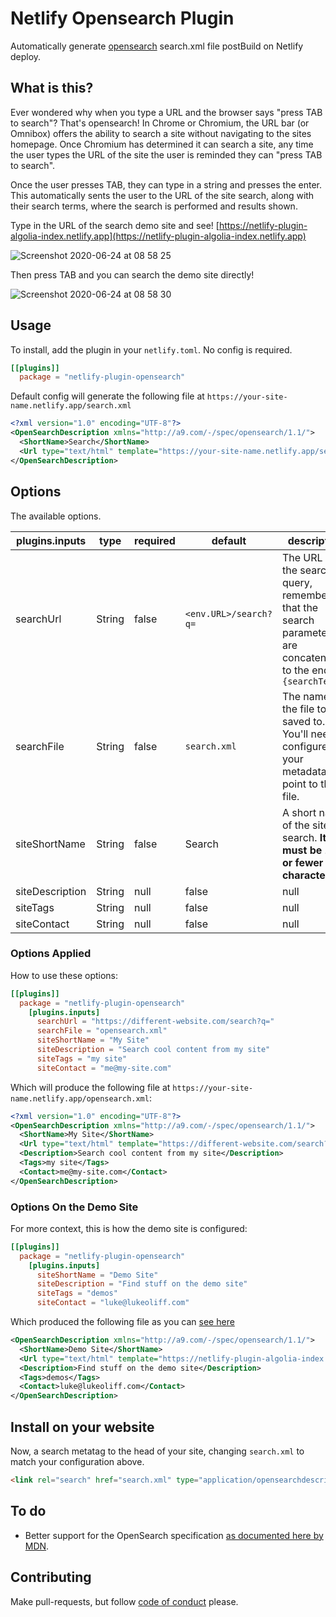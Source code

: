 # Netlify Opensearch Plugin

Automatically generate [opensearch](http://a9.com/-/spec/opensearch/1.1/) search.xml file postBuild on Netlify deploy.

## What is this?

Ever wondered why when you type a URL and the browser says "press TAB to search"? That's opensearch! In Chrome or Chromium, the URL bar (or Omnibox) offers the ability to search a site without navigating to the sites homepage. Once Chromium has determined it can search a site, any time the user types the URL of the site the user is reminded they can "press TAB to search". 

Once the user presses TAB, they can type in a string and presses the enter. This automatically sents the user to the URL of the site search, along with their search terms, where the search is performed and results shown.

Type in the URL of the search demo site and see! [https://netlify-plugin-algolia-index.netlify.app](https://netlify-plugin-algolia-index.netlify.app)

![Screenshot 2020-06-24 at 08 58 25](https://user-images.githubusercontent.com/956290/85519211-0e529a00-b5f9-11ea-8909-b8fb2024d6f5.png)

Then press TAB and you can search the demo site directly!

![Screenshot 2020-06-24 at 08 58 30](https://user-images.githubusercontent.com/956290/85519208-0d216d00-b5f9-11ea-9dfd-705d5384e4e3.png)

## Usage

To install, add the plugin in your `netlify.toml`. No config is required.

```toml
[[plugins]]
  package = "netlify-plugin-opensearch"
```

Default config will generate the following file at `https://your-site-name.netlify.app/search.xml`

```xml
<?xml version="1.0" encoding="UTF-8"?>
<OpenSearchDescription xmlns="http://a9.com/-/spec/opensearch/1.1/">
  <ShortName>Search</ShortName>
  <Url type="text/html" template="https://your-site-name.netlify.app/search?q={searchTerms}"/>
</OpenSearchDescription>
```

## Options

The available options.

| plugins.inputs  | type  | required  | default  | description  |
|---|---|---|---|---|
| searchUrl | String | false | `<env.URL>/search?q=` | The URL of the search query, remembering that the search parameters are concatenated to the end as `{searchTerms}` |
| searchFile | String | false | `search.xml` | The name of the file to be saved to. You'll need to configure your metadata to point to this file. |
| siteShortName | String | false | Search | A short name of the site to search. **It must be 16 or fewer characters** |
| siteDescription | String|null | false | null | A description of the site to search. **It must be 1024 or fewer characters** |
| siteTags | String|null | false | null | Comma separated list of keywords and strings |
| siteContact | String|null | false | null | Email address to contact the site |

### Options Applied

How to use these options:

```toml
[[plugins]]
  package = "netlify-plugin-opensearch"
    [plugins.inputs]
      searchUrl = "https://different-website.com/search?q="
      searchFile = "opensearch.xml"
      siteShortName = "My Site"
      siteDescription = "Search cool content from my site"
      siteTags = "my site"
      siteContact = "me@my-site.com"
```

Which will produce the following file at `https://your-site-name.netlify.app/opensearch.xml`:

```xml
<?xml version="1.0" encoding="UTF-8"?>
<OpenSearchDescription xmlns="http://a9.com/-/spec/opensearch/1.1/">
  <ShortName>My Site</ShortName>
  <Url type="text/html" template="https://different-website.com/search?q={searchTerms}"/>
  <Description>Search cool content from my site</Description>
  <Tags>my site</Tags>
  <Contact>me@my-site.com</Contact>
</OpenSearchDescription>
```

### Options On the Demo Site

For more context, this is how the demo site is configured:

```toml
[[plugins]]
  package = "netlify-plugin-opensearch"
    [plugins.inputs]
      siteShortName = "Demo Site"
      siteDescription = "Find stuff on the demo site"
      siteTags = "demos"
      siteContact = "luke@lukeoliff.com"
```

Which produced the following file as you can [see here](https://netlify-plugin-algolia-index.netlify.app/search.xml)

```xml
<OpenSearchDescription xmlns="http://a9.com/-/spec/opensearch/1.1/">
  <ShortName>Demo Site</ShortName>
  <Url type="text/html" template="https://netlify-plugin-algolia-index.netlify.app/search?q={searchTerms}"/>
  <Description>Find stuff on the demo site</Description>
  <Tags>demos</Tags>
  <Contact>luke@lukeoliff.com</Contact>
</OpenSearchDescription>
```

## Install on your website

Now, a search metatag to the head of your site, changing `search.xml` to match your configuration above.

```html
<link rel="search" href="search.xml" type="application/opensearchdescription+xml" title="Your Site Name" />
```

## To do

- Better support for the OpenSearch specification [as documented here by MDN](https://developer.mozilla.org/en-US/docs/Web/OpenSearch).

## Contributing

Make pull-requests, but follow [code of conduct](CODE_OF_CONDUCT.md) please.
